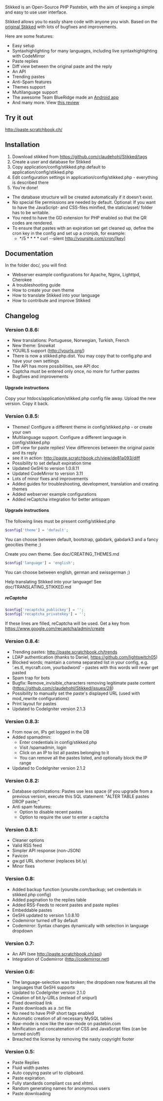 Stikked is an Open-Source PHP Pastebin, with the aim of keeping a simple and easy to use user interface.

Stikked allows you to easily share code with anyone you wish. Based on the [original Stikked](http://code.google.com/p/stikked/) with lots of bugfixes and improvements.

Here are some features:

* Easy setup
* Syntaxhighlighting for many languages, including live syntaxhighlighting with CodeMirror
* Paste replies
* Diff view between the original paste and the reply
* An API
* Trending pastes
* Anti-Spam features
* Themes support
* Multilanguage support
* The awesome Team BlueRidge made an [Android app](https://play.google.com/store/apps/details?id=org.teamblueridge.paste)
* And many more. View [this review](http://maketecheasier.com/run-your-own-pastebin-with-stikked/2013/01/11) 


Try it out
----------

http://paste.scratchbook.ch/


Installation
------------

1. Download stikked from https://github.com/claudehohl/Stikked/tags
2. Create a user and database for Stikked
3. Copy application/config/stikked.php.default to application/config/stikked.php
4. Edit configuration settings in application/config/stikked.php - everything is described there
5. You're done!

* The database structure will be created automatically if it doesn't exist.
* No special file permissions are needed by default. Optional: If you want to have the JavaScript- and CSS-files minified, the static/asset/ folder has to be writable.
* You need to have the GD extension for PHP enabled so that the QR codes are rendered.
* To ensure that pastes with an expiration set get cleaned up, define the cron key in the config and set up a cronjob, for example:
  * */5 * * * * curl --silent http://yoursite.com/cron/[key]


Documentation
-------------

In the folder doc/, you will find:

* Webserver example configurations for Apache, Nginx, Lighttpd, Cherokee
* A troubleshooting guide
* How to create your own theme
* How to translate Stikked into your language
* How to contribute and improve Stikked


Changelog
---------

### Version 0.8.6:

* New translations: Portuguese, Norwegian, Turkish, French
* New theme: Snowkat
* YOURLS support (http://yourls.org/)
* There is now a stikked.php.dist. You may copy that to config.php and have your own settings
* The API has more possibilities, see API doc
* Captcha must be entered only once, no more for further pastes
* Bugfixes and improvements

#### Upgrade instructions

Copy your htdocs/application/stikked.php config file away. Upload the new version. Copy it back.

### Version 0.8.5:

* Themes! Configure a different theme in config/stikked.php - or create your own
* Multilanguage support. Configure a different language in config/stikked.php
* Diff view for paste replies! View differences between the original paste and its reply
 * see it in action: http://paste.scratchbook.ch/view/de81a093/diff
* Possibility to set default expiration time
* Updated GeSHi to version 1.0.8.11
* Updated CodeMirror to version 3.11
* Lots of minor fixes and improvements
* Added guides for troubleshooting, development, translation and creating themes
* Added webserver example configurations
* Added reCaptcha integration for better antispam

#### Upgrade instructions

The following lines must be present config/stikked.php

```php
$config['theme'] = 'default';
```

You can choose between default, bootstrap, gabdark, gabdark3 and a fancy geocities theme ;)

Create you own theme. See doc/CREATING_THEMES.md

```php
$config['language'] = 'english';
```

You can choose between english, german and swissgerman ;)

Help translating Stikked into your language! See doc/TRANSLATING_STIKKED.md

##### reCaptcha

```php
$config['recaptcha_publickey'] = '';
$config['recaptcha_privatekey'] = '';
```

If these lines are filled, reCaptcha will be used.
Get a key from https://www.google.com/recaptcha/admin/create

### Version 0.8.4:

* Trending pastes: http://paste.scratchbook.ch/trends
* LDAP authentication (thanks to Daniel, https://github.com/lightswitch05)
* Blocked words; maintain a comma separated list in your config, e.g. '.es.tl, mycraft.com, yourbadword' - pastes with this words will never get pasted
* Spam trap for bots
* Bugfix: Remove\_invisible\_characters removing legitimate paste content (https://github.com/claudehohl/Stikked/issues/28)
* Possibility to manually set the paste's displayed URL (used with mod\_rewrite configurations)
* Print layout for pastes
* Updated to CodeIgniter version 2.1.3

### Version 0.8.3:

* From now on, IPs get logged in the DB
* Added spamadmin:
  * Enter credentials in config/stikked.php
  * Visit /spamadmin, login
  * Click on an IP to list all pastes belonging to it
  * You can remove all the pastes listed, and optionally block the IP range
* Updated to CodeIgniter version 2.1.2

### Version 0.8.2:

* Database optimizations: Pastes use less space (if you upgrade from a previous version, execute this SQL statement: "ALTER TABLE pastes DROP paste;"
* Anti spam features:
  * Option to disable recent pastes
  * Option to require the user to enter a captcha

### Version 0.8.1:

* Cleaner options
* Valid RSS feed
* Simpler API response (non-JSON)
* Favicon
* gw.gd URL shortener (replaces bit.ly)
* Minor fixes

### Version 0.8:

* Added backup function (yoursite.com/backup; set credentials in stikked.php config)
* Added pagination to the replies table
* Added RSS-Feeds to recent pastes and paste replies
* Embeddable pastes
* GeSHi updated to version 1.0.8.10
* Codemirror turned off by default
* Codemirror: Syntax changes dynamically with selection in language dropdown

### Version 0.7:

* An API (see http://paste.scratchbook.ch/api)
* Integration of Codemirror (http://codemirror.net)

### Version 0.6:

* The language-selection was broken; the dropdown now features all the languages that GeSHi supports
* Updated to CodeIgniter version 2.1.0
* Creation of bit.ly-URLs (instead of snipurl)
* Fixed download link
* Paste downloads as a .txt file
* No need to have PHP short tags enabled
* Automatic creation of all necessary MySQL tables
* Raw-mode is now like the raw-mode on pastebin.com
* Minification and concatenation of CSS and JavaScript files (can be turned on/off)
* Breached the license by removing the nasty copyright footer

### Version 0.5:

* Paste Replies
* Fluid width pastes
* Auto copying paste url to clipboard.
* Paste expiration.
* Fully standards compliant css and xhtml.
* Random generating names for anonymous users
* Paste downloading
